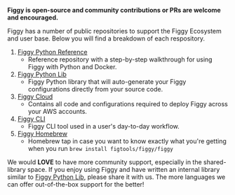 **Figgy is open-source and community contributions or PRs are welcome and encouraged.**

Figgy has a number of public repositories to support the Figgy Ecosystem and user base. Below you will find a breakdown of
each respository.

1. [Figgy Python Reference](https://github.com/figtools/figgy.python-reference)
    - Reference repository with a step-by-step walkthrough for using Figgy with Python and Docker.
1. [Figgy Python Lib](https://github.com/figtools/figgy.python.lib)
    - Figgy Python library that will auto-generate your Figgy configurations directly from your source code.
1. [Figgy Cloud](https://github.com/figtools/figgy)
    - Contains all code and configurations required to deploy Figgy across your AWS accounts.
1. [Figgy CLI](https://github.com/figtools/figgy-cli)
    - Figgy CLI tool used in a user's day-to-day workflow.
1. [Figgy Homebrew](https://github.com/figtools/homebrew-figgy)
    - Homebrew tap in case you want to know exactly what you're getting when you run `brew install figtools/figgy/figgy`


We would **LOVE** to have more community support, especially in the shared-library space. If you enjoy using Figgy and have
written an internal library similar to [Figgy Python Lib](https://github.com/figtools/figgy.python.lib), please share it 
with us. The more languages we can offer out-of-the-box support for the better! 